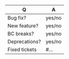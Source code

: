| Q             | A
| ------------- | ---
| Bug fix?      | yes/no
| New feature?  | yes/no
| BC breaks?    | yes/no
| Deprecations? | yes/no
| Fixed tickets | #... <!-- #-prefixed issue number(s), if any -->

<!--
- Please add a test to make sure it will be broken again.
- Please fill in this template according to the PR you're about to submit.
- Replace this comment by a description of what your PR is solving.
-->